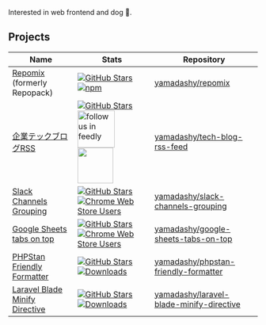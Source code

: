 Interested in web frontend and dog :dog:.

## Projects

| Name | Stats | Repository |
| - | - | - |
| [Repomix](https://www.npmjs.com/package/repomix) (formerly Repopack) | [![GitHub Stars](https://img.shields.io/github/stars/yamadashy/repomix?style=flat&logo=github)](https://github.com/yamadashy/repomix) [![npm](https://img.shields.io/npm/d18m/repomix)](https://www.npmjs.com/package/repomix)  | [yamadashy/repomix](https://github.com/yamadashy/repomix) |
| [企業テックブログRSS](https://yamadashy.github.io/tech-blog-rss-feed/) | [![GitHub Stars](https://img.shields.io/github/stars/yamadashy/tech-blog-rss-feed?style=flat&logo=github)](https://github.com/yamadashy/tech-blog-rss-feed) <a href='https://feedly.com/i/subscription/feed%2Fhttps%3A%2F%2Fyamadashy.github.io%2Ftech-blog-rss-feed%2Ffeeds%2Frss.xml'  target='blank'><img id='feedlyFollow' src='https://img.shields.io/badge/dynamic/json?color=green&label=Feedly&query=%24.subscribers&url=https%3A%2F%2Fcloud.feedly.com%2Fv3%2Ffeeds%2Ffeed%252Fhttps%253A%252F%252Fyamadashy.github.io%252Ftech-blog-rss-feed%252Ffeeds%252Frss.xml' alt='follow us in feedly' width='75'></a> <a href="https://www.inoreader.com?add_feed=https://yamadashy.github.io/tech-blog-rss-feed/feeds/rss.xml"><img src="https://www.inoreader.com/images/landing/v2/brand-portal/ino_logo_text_blue.png" width="72"></a> | [yamadashy/tech-blog-rss-feed](https://github.com/yamadashy/tech-blog-rss-feed) |
| [Slack Channels Grouping](https://chrome.google.com/webstore/detail/slack-channels-grouping/lcbnhfianneihfgkmfncnhpkpghedbkm) | [![GitHub Stars](https://img.shields.io/github/stars/yamadashy/slack-channels-grouping?style=flat&logo=github)](https://github.com/yamadashy/slack-channels-grouping) [![Chrome Web Store Users](https://img.shields.io/chrome-web-store/users/lcbnhfianneihfgkmfncnhpkpghedbkm?logo=google-chrome&logoColor=white)](https://chrome.google.com/webstore/detail/slack-channels-grouping/lcbnhfianneihfgkmfncnhpkpghedbkm) | [yamadashy/slack-channels-grouping](https://github.com/yamadashy/slack-channels-grouping) |
| [Google Sheets tabs on top](https://chrome.google.com/webstore/detail/sheets-tabs-on-top/lbhlhhckfpdpafckdiklcbamkmogjdjc) | [![GitHub Stars](https://img.shields.io/github/stars/yamadashy/google-sheets-tabs-on-top?style=flat&logo=github)](https://github.com/yamadashy/google-sheets-tabs-on-top) [![Chrome Web Store Users](https://img.shields.io/chrome-web-store/users/lbhlhhckfpdpafckdiklcbamkmogjdjc?logo=google-chrome&logoColor=white)](https://chrome.google.com/webstore/detail/google-sheets-tabs-on-top/lbhlhhckfpdpafckdiklcbamkmogjdjc) | [yamadashy/google-sheets-tabs-on-top](https://github.com/yamadashy/google-sheets-tabs-on-top) |
| [PHPStan Friendly Formatter](https://packagist.org/packages/yamadashy/phpstan-friendly-formatter) | [![GitHub Stars](https://img.shields.io/github/stars/yamadashy/phpstan-friendly-formatter?style=flat&logo=github)](https://github.com/yamadashy/phpstan-friendly-formatter) [![Downloads](https://shields.io/packagist/dt/yamadashy/phpstan-friendly-formatter)](https://packagist.org/packages/yamadashy/phpstan-friendly-formatter) | [yamadashy/phpstan-friendly-formatter](https://github.com/yamadashy/phpstan-friendly-formatter) |
| [Laravel Blade Minify Directive](https://packagist.org/packages/yamadashy/laravel-blade-minify-directive) | [![GitHub Stars](https://img.shields.io/github/stars/yamadashy/laravel-blade-minify-directive?style=flat&logo=github)](https://github.com/yamadashy/laravel-blade-minify-directive) [![Downloads](https://shields.io/packagist/dt/yamadashy/laravel-blade-minify-directive)](https://packagist.org/packages/yamadashy/laravel-blade-minify-directive) | [yamadashy/laravel-blade-minify-directive](https://github.com/yamadashy/laravel-blade-minify-directive) |





